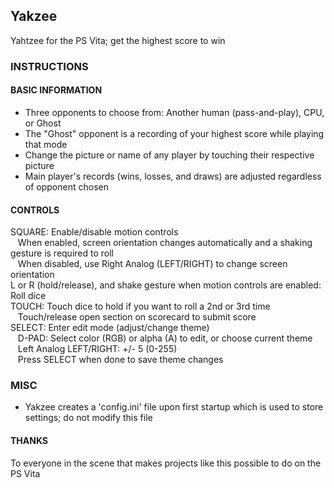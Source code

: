 ## Yakzee 
Yahtzee for the PS Vita; get the highest score to win  


### INSTRUCTIONS  

#### BASIC INFORMATION  
- Three opponents to choose from: Another human (pass-and-play), CPU, or Ghost  
- The "Ghost" opponent is a recording of your highest score while playing that mode  
- Change the picture or name of any player by touching their respective picture  
- Main player's records (wins, losses, and draws) are adjusted regardless of opponent chosen  

#### CONTROLS  
SQUARE: Enable/disable motion controls  
&nbsp; &nbsp;When enabled, screen orientation changes automatically and a shaking gesture is required to roll  
&nbsp; &nbsp;When disabled, use Right Analog (LEFT/RIGHT) to change screen orientation  
L or R (hold/release), and shake gesture when motion controls are enabled: Roll dice  
TOUCH: Touch dice to hold if you want to roll a 2nd or 3rd time  
&nbsp; &nbsp;Touch/release open section on scorecard to submit score  
SELECT: Enter edit mode (adjust/change theme)  
&nbsp; &nbsp;D-PAD: Select color (RGB) or alpha (A) to edit, or choose current theme  
&nbsp; &nbsp;Left Analog LEFT/RIGHT: +/- 5 (0-255)  
&nbsp; &nbsp;Press SELECT when done to save theme changes  

### MISC  
- Yakzee creates a 'config.ini' file upon first startup which is used to store settings; do not modify this file  

#### THANKS  
To everyone in the scene that makes projects like this possible to do on the PS Vita
